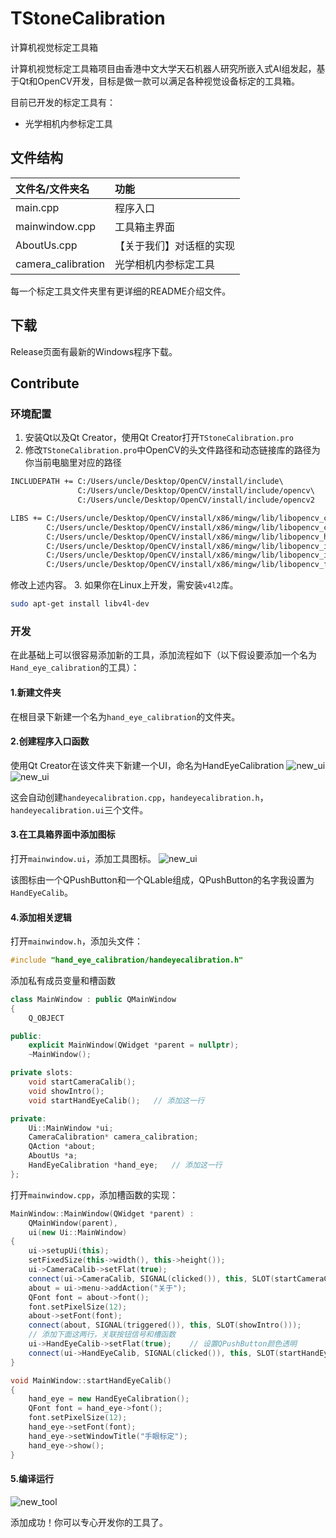# TStoneCalibration
计算机视觉标定工具箱

计算机视觉标定工具箱项目由香港中文大学天石机器人研究所嵌入式AI组发起，基于Qt和OpenCV开发，目标是做一款可以满足各种视觉设备标定的工具箱。

目前已开发的标定工具有：
* 光学相机内参标定工具

## 文件结构
|文件名/文件夹名|功能|
|:--|:--|
|main.cpp|程序入口|
|mainwindow.cpp|工具箱主界面|
|AboutUs.cpp|【关于我们】对话框的实现|
|camera_calibration|光学相机内参标定工具|

每一个标定工具文件夹里有更详细的README介绍文件。

## 下载
Release页面有最新的Windows程序下载。

## Contribute
### 环境配置
1. 安装Qt以及Qt Creator，使用Qt Creator打开`TStoneCalibration.pro`
2. 修改`TStoneCalibration.pro`中OpenCV的头文件路径和动态链接库的路径为你当前电脑里对应的路径
```txt
INCLUDEPATH += C:/Users/uncle/Desktop/OpenCV/install/include\
               C:/Users/uncle/Desktop/OpenCV/install/include/opencv\
               C:/Users/uncle/Desktop/OpenCV/install/include/opencv2

LIBS += C:/Users/uncle/Desktop/OpenCV/install/x86/mingw/lib/libopencv_core310.dll.a\
        C:/Users/uncle/Desktop/OpenCV/install/x86/mingw/lib/libopencv_calib3d310.dll.a\
        C:/Users/uncle/Desktop/OpenCV/install/x86/mingw/lib/libopencv_highgui310.dll.a\
        C:/Users/uncle/Desktop/OpenCV/install/x86/mingw/lib/libopencv_imgcodecs310.dll.a\
        C:/Users/uncle/Desktop/OpenCV/install/x86/mingw/lib/libopencv_imgproc310.dll.a\
        C:/Users/uncle/Desktop/OpenCV/install/x86/mingw/lib/libopencv_features2d310.dll.a
```
修改上述内容。
3. 如果你在Linux上开发，需安装`v4l2`库。
```bash
sudo apt-get install libv4l-dev
```

### 开发
在此基础上可以很容易添加新的工具，添加流程如下（以下假设要添加一个名为`Hand_eye_calibration`的工具）：

#### 1.新建文件夹
在根目录下新建一个名为`hand_eye_calibration`的文件夹。

#### 2.创建程序入口函数
使用Qt Creator在该文件夹下新建一个UI，命名为HandEyeCalibration
![new_ui](guide/new_ui.jpg)
![new_ui](guide/new_ui_dir.jpg)

这会自动创建`handeyecalibration.cpp`，`handeyecalibration.h`，`handeyecalibration.ui`三个文件。

#### 3.在工具箱界面中添加图标
打开`mainwindow.ui`，添加工具图标。
![new_ui](guide/new_ui_3.jpg)

该图标由一个QPushButton和一个QLable组成，QPushButton的名字我设置为`HandEyeCalib`。

#### 4.添加相关逻辑
打开`mainwindow.h`，添加头文件：
```cpp
#include "hand_eye_calibration/handeyecalibration.h"
```

添加私有成员变量和槽函数
```cpp
class MainWindow : public QMainWindow
{
    Q_OBJECT

public:
    explicit MainWindow(QWidget *parent = nullptr);
    ~MainWindow();

private slots:
    void startCameraCalib();
    void showIntro();
	void startHandEyeCalib();	// 添加这一行

private:
    Ui::MainWindow *ui;
    CameraCalibration* camera_calibration;
    QAction *about;
    AboutUs *a;
	HandEyeCalibration *hand_eye;	// 添加这一行
};
```

打开`mainwindow.cpp`，添加槽函数的实现：
```cpp
MainWindow::MainWindow(QWidget *parent) :
    QMainWindow(parent),
    ui(new Ui::MainWindow)
{
    ui->setupUi(this);
    setFixedSize(this->width(), this->height());
    ui->CameraCalib->setFlat(true);
    connect(ui->CameraCalib, SIGNAL(clicked()), this, SLOT(startCameraCalib()));
    about = ui->menu->addAction("关于");
    QFont font = about->font();
    font.setPixelSize(12);
    about->setFont(font);
    connect(about, SIGNAL(triggered()), this, SLOT(showIntro()));
	// 添加下面这两行，关联按钮信号和槽函数
	ui->HandEyeCalib->setFlat(true);	// 设置QPushButton颜色透明
	connect(ui->HandEyeCalib, SIGNAL(clicked()), this, SLOT(startHandEyeCalib()));
}

void MainWindow::startHandEyeCalib()
{
    hand_eye = new HandEyeCalibration();
    QFont font = hand_eye->font();
    font.setPixelSize(12);
    hand_eye->setFont(font);
    hand_eye->setWindowTitle("手眼标定");
    hand_eye->show();
}
```

#### 5.编译运行
![new_tool](guide/new_tool.jpg)

添加成功！你可以专心开发你的工具了。